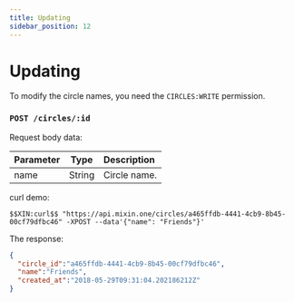 ```yaml
---
title: Updating
sidebar_position: 12
---
```


# Updating

To modify the circle names, you need the `CIRCLES:WRITE` permission.

### `POST /circles/:id`

Request body data:

| Parameter | Type | Description |
| :----- | :----: | :---- |
| name | String | Circle name. |

curl demo:

```
$$XIN:curl$$ "https://api.mixin.one/circles/a465ffdb-4441-4cb9-8b45-00cf79dfbc46" -XPOST --data'{"name": "Friends"}'
```

The response:

```json
{
  "circle_id":"a465ffdb-4441-4cb9-8b45-00cf79dfbc46",
  "name":"Friends",
  "created_at":"2018-05-29T09:31:04.202186212Z"
}
```